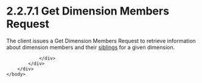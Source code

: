 <html dir="LTR" xmlns:mshelp="http://msdn.microsoft.com/mshelp" xmlns:ddue="http://ddue.schemas.microsoft.com/authoring/2003/5" xmlns:xlink="http://www.w3.org/1999/xlink" xmlns:tool="http://www.microsoft.com/tooltip">
    <head>
        <meta http-equiv="Content-Type" content="text/html; CHARSET=utf-8"></meta>
        <meta name="save" content="history"></meta>
        <title>2.2.7.1 Get Dimension Members Request</title>
        <xml>
            <mshelp:toctitle title="2.2.7.1 Get Dimension Members Request"></mshelp:toctitle>
            <mshelp:rltitle title="[MS-SSAS8]: Get Dimension Members Request"></mshelp:rltitle>
            <mshelp:keyword index="A" term="301fbe1f-b2d1-47f4-8b81-c908cb24300c"></mshelp:keyword>
            <mshelp:attr name="DCSext.ContentType" value="open specification"></mshelp:attr>
            <mshelp:attr name="AssetID" value="301fbe1f-b2d1-47f4-8b81-c908cb24300c"></mshelp:attr>
            <mshelp:attr name="TopicType" value="kbRef"></mshelp:attr>
            <mshelp:attr name="DCSext.Title" value="[MS-SSAS8]: Get Dimension Members Request" />
        </xml>
    </head>
    <body>
        <div id="header">
            <h1 class="heading">2.2.7.1 Get Dimension Members Request</h1>
        </div>
        <div id="mainSection">
            <div id="mainBody">
                <div id="allHistory" class="saveHistory"></div>
                <div id="sectionSection0" class="section" name="collapseableSection">
                    

<p>The client issues a Get Dimension Members Request to
retrieve information about dimension members and their <a href="c527450b-f5bd-424b-8c98-ba6365288f35.html#gt_a24b6e83-f68f-4dbd-b0ac-9b00a13ee145">siblings</a> for a given
dimension.</p>


                </div>
            </div>
        </div>
    </body>
</html>